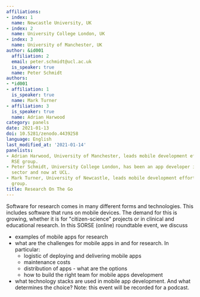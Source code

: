 ```yaml
---
affiliations:
- index: 1
  name: Newcastle University, UK
- index: 2
  name: University College London, UK
- index: 3
  name: University of Manchester, UK
author: &id001
  affiliation: 2
  email: peter.schmidt@ucl.ac.uk
  is_speaker: true
  name: Peter Schmidt
authors:
- *id001
- affiliation: 1
  is_speaker: true
  name: Mark Turner
- affiliation: 3
  is_speaker: true
  name: Adrian Harwood
category: panels
date: 2021-01-13
doi: 10.5281/zenodo.4439258
language: English
last_modified_at: '2021-01-14'
panelists:
- Adrian Harwood, University of Manchester, leads mobile development efforts in his
  RSE group.
- Peter Schmidt, University College London, has been an app developer in the private
  sector and now at UCL.
- Mark Turner, University of Newcastle, leads mobile development efforts in his RSE
  group.
title: Research On The Go
---
```


Software for research comes in many different forms and technologies. This includes software that runs on mobile devices. The demand for this is growing, whether it is for "citizen-science" projects or in clinical and educational research. In this SORSE (online) roundtable event, we discuss
* examples of mobile apps for research
* what are the challenges for mobile apps in and for research. In particular:
  * logistic of deploying and delivering mobile apps
  * maintenance costs
  * distribution of apps - what are the options
  * how to build the right team for mobile apps development
* what technology stacks are used in mobile app development. And what determines the choice?
Note: this event will be recorded for a podcast.